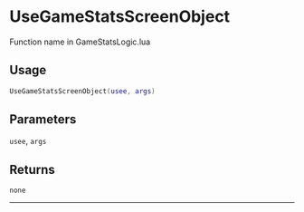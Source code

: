 # UseGameStatsScreenObject
Function name in GameStatsLogic.lua
## Usage
```lua
UseGameStatsScreenObject(usee, args)
```
## Parameters
`usee`, `args`
## Returns
`none`

---